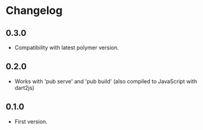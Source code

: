 Changelog
=========

0.3.0
-----

* Compatibility with latest polymer version.

0.2.0
-----

* Works with 'pub serve' and 'pub build' (also compiled to JavaScript with dart2js)

0.1.0
-----

* First version.
